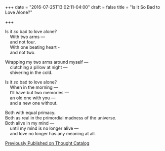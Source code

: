+++
date = "2016-07-25T13:02:11-04:00"
draft = false
title = "Is It So Bad to Love Alone?"

+++

Is it *so* bad to love alone?  
&nbsp;&nbsp;&nbsp;&nbsp;With two arms —  
&nbsp;&nbsp;&nbsp;&nbsp;and not four.  
&nbsp;&nbsp;&nbsp;&nbsp;With one beating heart -  
&nbsp;&nbsp;&nbsp;&nbsp;and not two.  


Wrapping my two arms around myself —  
&nbsp;&nbsp;&nbsp;&nbsp;clutching a pillow at night —  
&nbsp;&nbsp;&nbsp;&nbsp;shivering in the cold.  


Is it *so* bad to love alone?  
&nbsp;&nbsp;&nbsp;&nbsp;When in the morning —  
&nbsp;&nbsp;&nbsp;&nbsp;I’ll have but two memories —  
&nbsp;&nbsp;&nbsp;&nbsp;an old one with you —  
&nbsp;&nbsp;&nbsp;&nbsp;and a new one without.  


Both with equal primacy.  
Both as real in the primordial madness of the universe.  
Both alive in my mind —  
&nbsp;&nbsp;&nbsp;&nbsp;until my mind is no longer alive —  
&nbsp;&nbsp;&nbsp;&nbsp;and love no longer has any meaning at all.  


[Previously Published on Thought Catalog](http://thoughtcatalog.com/colin-ferguson/2016/07/is-it-so-bad-to-love-alone/)

